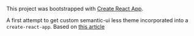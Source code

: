 This project was bootstrapped with [Create React App](https://github.com/facebookincubator/create-react-app).

A first attempt to get custom semantic-ui less theme incorporated into a `create-react-app`. Based on [this article](https://medium.com/webmonkeys/webpack-2-semantic-ui-theming-a216ddf60daf)
